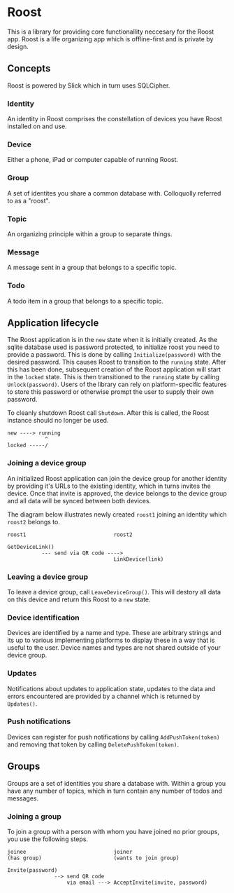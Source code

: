 # Roost

This is a library for providing core functionallity neccesary for the Roost app. Roost is a life organizing app which is offline-first and is private by design.

## Concepts

Roost is powered by Slick which in turn uses SQLCipher.

### Identity

An identity in Roost comprises the constellation of devices you have Roost installed on and use.

### Device

Either a phone, iPad or computer capable of running Roost.

### Group

A set of identites you share a common database with. Colloquolly referred to as a "roost".

### Topic

An organizing principle within a group to separate things.

### Message

A message sent in a group that belongs to a specific topic.

### Todo

A todo item in a group that belongs to a specific topic.

## Application lifecycle

The Roost application is in the `new` state when it is initially created. As the sqlite database used is password protected,
to initialize roost you need to provide a password. This is done by calling `Initialize(password)` with the desired password. This
causes Roost to transition to the `running` state. After this has been done, subsequent creation of the Roost application will
start in the `locked` state. This is then transitioned to the `running` state by calling `Unlock(password)`. Users of the library
can rely on platform-specific features to store this password or otherwise prompt the user to supply their own password.

To cleanly shutdown Roost call `Shutdown`. After this is called, the Roost instance should no longer be used.

```
new ----> running
            ^
locked -----/

```

### Joining a device group

An initialized Roost application can join the device group for another identity by providing it's URLs to the existing
identity, which in turns invites the device. Once that invite is approved, the device belongs to the device group
and all data will be synced between both devices.

The diagram below illustrates newly created `roost1` joining an identity which `roost2` belongs to.

```
roost1                            roost2

GetDeviceLink()
           --- send via QR code ---->
                                  LinkDevice(link)
```

### Leaving a device group

To leave a device group, call `LeaveDeviceGroup()`. This will destory all data on this device and return this Roost to a `new` state.

### Device identification

Devices are identified by a name and type. These are arbitrary strings and its up to various implementing platforms to display these
in a way that is useful to the user. Device names and types are not shared outside of your device group.

### Updates

Notifications about updates to application state, updates to the data and errors encountered are provided by a channel which
is returned by `Updates()`.

### Push notifications

Devices can register for push notifications by calling `AddPushToken(token)` and removing that token by calling `DeletePushToken(token)`.

## Groups

Groups are a set of identities you share a database with. Within a group you have any number of topics, which in turn contain any number of
todos and messages.

### Joining a group

To join a group with a person with whom you have joined no prior groups, you use the following steps.

```
joinee                            joiner
(has group)                       (wants to join group)

Invite(password)
               --> send QR code
                   via email ---> AcceptInvite(invite, password)
```
